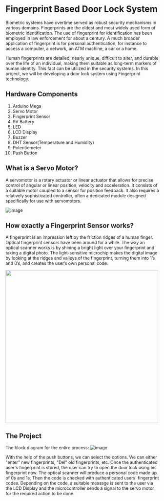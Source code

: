 # Fingerprint Based Door Lock System

Biometric systems have overtime served as robust security mechanisms in various domains. Fingerprints are the oldest and most widely used form of biometric identification. The use of fingerprint for identification has been employed in law enforcement for about a century. A much broader application of fingerprint is for personal authentication, for instance to access a computer, a network, an ATM machine, a car or a home.

Human fingerprints are detailed, nearly unique, difficult to alter, and durable over the life of an individual, making them suitable as long-term markers of human identity. This fact can be utilized in the security systems. In this project, we will be developing a door lock system using Fingerprint technology.

## Hardware Components

1. Arduino Mega
2. Servo Motor
3. Fingerprint Sensor
4. 9V Battery
5. LED
6. LCD Display
7. Buzzer
8. DHT Sensor(Temperature and Humidity)
9. Potentiometer
10. Push Button

## What is a Servo Motor?

A servomotor is a rotary actuator or linear actuator that allows for precise control of angular or linear position, velocity and acceleration. It consists of a suitable motor coupled to a sensor for position feedback. It also requires a relatively sophisticated controller, often a dedicated module designed specifically for use with servomotors.

![image](https://user-images.githubusercontent.com/85028192/121732560-06448080-cb10-11eb-8888-1f902e0af581.png)

## How exactly a Fingerprint Sensor works?

A fingerprint is an impression left by the friction ridges of a human finger. Optical fingerprint sensors have been around for a while. The way an optical scanner works is by shining a bright light over your fingerprint and taking a digital photo. The light-sensitive microchip makes the digital image by looking at the ridges and valleys of the fingerprint, turning them into 1’s and 0’s, and creates the user’s own personal code. 

<img align = "center" height = 500 width = 500 src = "https://user-images.githubusercontent.com/85028192/121733613-5708a900-cb11-11eb-85a9-0ddb72fcf322.png">

## The Project

The block diagram for the entire process:
![image](https://user-images.githubusercontent.com/85028192/121734475-718f5200-cb12-11eb-8ca3-16b07a24206c.png)

With the help of the push buttons, we can select the options. We can either "enter" new fingerprints, "Del" old fingerprints, etc. Once the authenticated user's fingerprint is stored, the user can try to open the door lock using his fingerprint now. The optical scanner will produce a personal code made up of 0s and 1s. Then the code is checked with authenticated users' fingerprint codes. Depending on the code, a suitable message is sent to the user via the LCD Display and the microcontroller sends a signal to the servo motor for the required action to be done.

